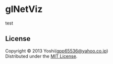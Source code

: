 glNetViz
========

test

License
----------
Copyright &copy; 2013 Yoshi(gpp65536@yahoo.co.jp)  
Distributed under the [MIT License][mit].  

[MIT]: http://www.opensource.org/licenses/mit-license.php
